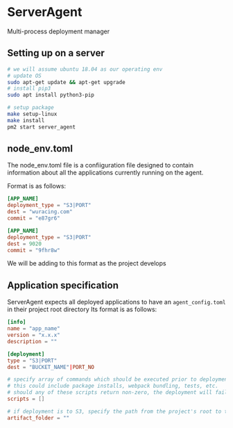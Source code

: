 # ServerAgent

Multi-process deployment manager

## Setting up on a server

```bash
# we will assume ubuntu 18.04 as our operating env
# update OS
sudo apt-get update && apt-get upgrade
# install pip3
sudo apt install python3-pip

# setup package
make setup-linux
make install
pm2 start server_agent


```

## node_env.toml

The node_env.toml file is a confiiguration file designed to contain information about all the applications currently running on the agent.

Format is as follows:

```toml
[APP_NAME]
deployment_type = "S3|PORT"
dest = "wuracing.com"
commit = "e87gr6"

[APP_NAME]
deployment_type = "S3|PORT"
dest = 9020
commit = "9fhr8w"
```

We will be adding to this format as the project develops

## Application specification

ServerAgent expects all deployed applications to have an `agent_config.toml` in their project root directory
Its format is as follows:

```toml
[info]
name = "app_name"
version = "x.x.x"
description = ""

[deployment]
type = "S3|PORT"
dest = "BUCKET_NAME"|PORT_NO

# specify array of commands which should be executed prior to deployment
# this could include package installs, webpack bundling, tests, etc.
# should any of these scripts return non-zero, the deployment will fail
scripts = []

# if deployment is to S3, specify the path from the project's root to the folder which should be copied to S3
artifact_folder = ""
```